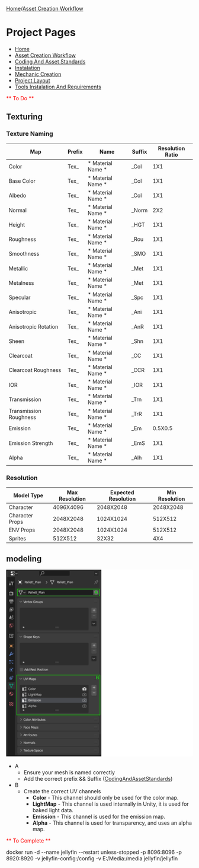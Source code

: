[Home](../../README.md)/[Asset Creation Workflow](./AssetCreationWorkflow.md)
# Project Pages
- [Home](../../README.md)
- [Asset Creation Workflow](./AssetCreationWorkflow.md)
- [Coding And Asset Standards](./CodingAndAssetStandards.md)
- [Instalation](./Instalation.MD)
- [Mechanic Creation](./MechanicCreation.md)
- [Project Layout](./ProjectLayout.MD)
- [Tools Instalation And Requirements](./ToolsInstalationAndRequirements.md)


<span style="color:red">** To Do **</span>
## Texturing
### Texture Naming
|Map|Prefix|Name|Suffix|Resolution Ratio|
|---|---|---|---|---|
|Color|Tex_|* Material Name *|_Col|1X1|
|Base Color|Tex_|* Material Name *|_Col|1X1|
|Albedo|Tex_|* Material Name *|_Col|1X1|
|Normal|Tex_|* Material Name *|_Norm|2X2|
|Height|Tex_|* Material Name *|_HGT|1X1|
|Roughness|Tex_|* Material Name *|_Rou|1X1|
|Smoothness|Tex_|* Material Name *|_SMO|1X1|
|Metallic|Tex_|* Material Name *|_Met|1X1|
|Metalness|Tex_|* Material Name *|_Met|1X1|
|Specular|Tex_|* Material Name *|_Spc|1X1|
|Anisotropic|Tex_|* Material Name *|_Ani|1X1|
|Anisotropic Rotation|Tex_|* Material Name *|_AnR|1X1|
|Sheen|Tex_|* Material Name *|_Shn|1X1|
|Clearcoat|Tex_|* Material Name *|_CC|1X1|
|Clearcoat Roughness|Tex_|* Material Name *|_CCR|1X1|
|IOR|Tex_|* Material Name *|_IOR|1X1|
|Transmission|Tex_|* Material Name *|_Trn|1X1|
|Transmission Roughness|Tex_|* Material Name *|_TrR|1X1|
|Emission|Tex_|* Material Name *|_Em|0.5X0.5|
|Emission Strength|Tex_|* Material Name *|_EmS|1X1|
|Alpha|Tex_|* Material Name *|_Alh|1X1|
### Resolution
|Model Type|Max Resolution|Expected Resolution|Min Resolution|
|---|---|---|---|
|Character|4096X4096|2048X2048|2048X2048|
|Character Props|2048X2048|1024X1024|512X512|
|ENV Props|2048X2048|1024X1024|512X512|
|Sprites|512X512|32X32|4X4|

## modeling
![Alt text](../Recources/AssetCreationWorkflow/AssetCreationWorkflow.png)
- A
    - Ensure your mesh is named correctly
    - Add the correct prefix && Suffix ([CodingAndAssetStandards](CodingAndAssetStandards.md))
- B
    - Create the correct UV channels
        - <b>Color</b> - This channel should only be used for the color map.
        - <b>LightMap</b> - This channel is used internally in Unity, it is used for baked light data.
        - <b>Emission</b> - This channel is used for the emission map.
        - <b>Alpha</b> - This channel is used for transparency, and uses an alpha map.

<span style="color:red">** To Complete **</span>




docker run -d --name jellyfin --restart unless-stopped -p 8096:8096 -p 8920:8920 -v jellyfin-config:/config -v E:/Media:/media jellyfin/jellyfin